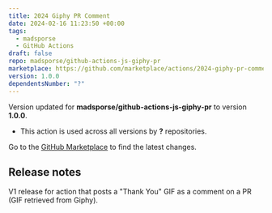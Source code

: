 ```yaml
---
title: 2024 Giphy PR Comment
date: 2024-02-16 11:23:50 +00:00
tags:
  - madsporse
  - GitHub Actions
draft: false
repo: madsporse/github-actions-js-giphy-pr
marketplace: https://github.com/marketplace/actions/2024-giphy-pr-comment
version: 1.0.0
dependentsNumber: "?"
---
```



Version updated for **madsporse/github-actions-js-giphy-pr** to version **1.0.0**.
- This action is used across all versions by **?** repositories.

Go to the [GitHub Marketplace](https://github.com/marketplace/actions/2024-giphy-pr-comment) to find the latest changes.

## Release notes

V1 release for action that posts a "Thank You" GIF as a comment on a PR (GIF retrieved from Giphy).
